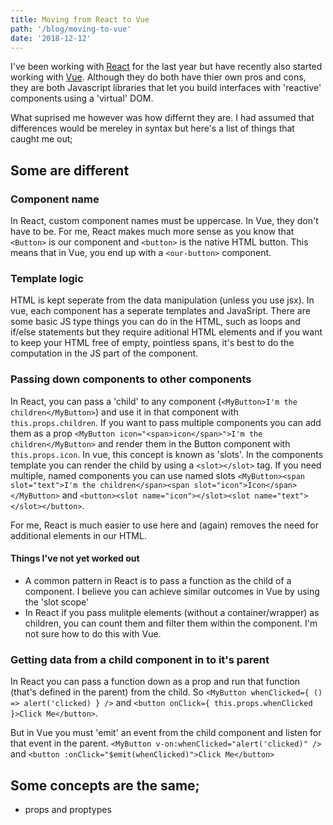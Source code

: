 ```yaml
---
title: Moving from React to Vue
path: '/blog/moving-to-vue'
date: '2018-12-12'
---
```


I've been working with [React](https://reactjs.org/) for the last year but have recently also started working with [Vue](https://vuejs.org/). Although they do both have thier own pros and cons, they are both Javascript libraries that let you build interfaces with 'reactive' components using a 'virtual' DOM.

What suprised me however was how differnt they are. I had assumed that differences would be mereley in syntax but here's a list of things that caught me out;

## Some are different

### Component name

In React, custom component names must be uppercase. In Vue, they don't have to be.
For me, React makes much more sense as you know that `<Button>` is our component and `<button>` is the native HTML button. This means that in Vue, you end up with a `<our-button>` component.

### Template logic

HTML is kept seperate from the data manipulation (unless you use jsx). In vue, each component has a seperate templates and JavaSript. There are some basic JS type things you can do in the HTML, such as loops and if/else statements but they require aditional HTML elements and if you want to keep your HTML free of empty, pointless spans, it's best to do the computation in the JS part of the component.

### Passing down components to other components

In React, you can pass a 'child' to any component (`<MyButton>I'm the children</MyButton>`) and use it in that component with `this.props.children`. If you want to pass multiple components you can add them as a prop `<MyButton icon="<span>icon</span>">I'm the children</MyButton>` and render them in the Button component with `this.props.icon`.
In vue, this concept is known as 'slots'. In the components template you can render the child by using a `<slot></slot>` tag. If you need multiple, named components you can use named slots `<MyButton><span slot="text">I'm the children</span><span slot="icon">Icon</span></MyButton>` and `<button><slot name="icon"></slot><slot name="text"></slot></button>`.

For me, React is much easier to use here and (again) removes the need for additional elements in our HTML.

#### Things I've not yet worked out

- A common pattern in React is to pass a function as the child of a component. I believe you can achieve similar outcomes in Vue by using the 'slot scope'
- In React if you pass mulitple elements (without a container/wrapper) as children, you can count them and filter them within the component. I'm not sure how to do this with Vue.

### Getting data from a child component in to it's parent

In React you can pass a function down as a prop and run that function (that's defined in the parent) from the child.
So `<MyButton whenClicked={ () => alert('clicked) } />` and `<button onClick={ this.props.whenClicked }>Click Me</button>`.

But in Vue you must 'emit' an event from the child component and listen for that event in the parent.
`<MyButton v-on:whenClicked="alert('clicked)" />` and `<button :onClick="$emit(whenClicked)">Click Me</button>`

## Some concepts are the same;

- props and proptypes
